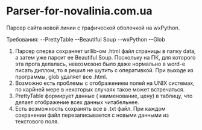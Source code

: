 # Parser-for-novalinia.com.ua
Парсер сайта новой линии с графической оболочкой на wxPython. 

Требования: 
--PrettyTable
--Beautiful Soup 
--wxPython 
--Glob

1) Парсер сперва сохраняет urllib-ом .html файл страницы в папку data, а затем уже парсит ее Beautiful Soup.
Поскольку на ПК, для которого эта прога  делалась, невозможно было даже нормально в word-e писать диплом, то я решил не шутить
с оперативкой. При выходе из программы, glob удаляет все .html.
2) Возможно есть проблемы с отображением полей на UNIX системах, по карйней мере в некоторых случаях такое может встречаться.
3) PrettyTable формирует данные ( наименование, цену) в таблицу, что делает отображение всех данных  читабельнее.
4) Есть возможность сохранять все в .txt файл. При каждом сохранении файл перезаписывается с новыми данными из текстового поля.
